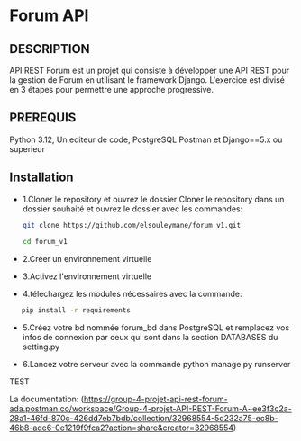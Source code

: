 # Forum API

## DESCRIPTION
API REST Forum est un projet qui consiste à développer une API REST pour la gestion de Forum en utilisant le framework Django. L'exercice est divisé en 3 étapes pour permettre une approche progressive.

## PREREQUIS
Python 3.12, Un editeur de code, PostgreSQL Postman et Django==5.x ou superieur

## Installation
- 1.Cloner le repository et ouvrez le dossier Cloner le repository dans un dossier souhaité et ouvrez le dossier avec les commandes:
  ```bash
  git clone https://github.com/elsouleymane/forum_v1.git
 
  cd forum_v1
    ```

- 2.Créer un environnement virtuelle

- 3.Activez l'environnement virtuelle

- 4.télechargez les modules nécessaires avec la commande:
```bash
   pip install -r requirements
```

-  5.Créez votre bd nommée forum_bd dans PostgreSQL et remplacez vos infos de connexion par ceux qui sont dans la section DATABASES du setting.py

-  6.Lancez votre serveur avec la commande python manage.py runserver

TEST

La documentation:
(https://group-4-projet-api-rest-forum-ada.postman.co/workspace/Group-4-projet-API-REST-Forum-A~ee3f3c2a-28a1-46fd-870c-426dd7eb7bdb/collection/32968554-5d232a75-ec8b-46b8-ade6-0e1219f9fca2?action=share&creator=32968554)
